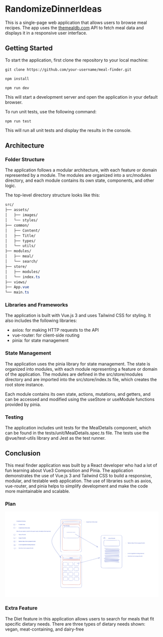 # RandomizeDinnerIdeas

This is a single-page web application that allows users to browse meal recipes. The app uses the [themealdb.com](https://www.themealdb.com/api.php) API to fetch meal data and displays it in a responsive user interface.

## Getting Started

To start the application, first clone the repository to your local machine:

```console
git clone https://github.com/your-username/meal-finder.git
```

```console
npm install
```

```console
npm run dev
```

This will start a development server and open the application in your default browser.

To run unit tests, use the following command:

```console
npm run test
```

This will run all unit tests and display the results in the console.

## Architecture

### Folder Structure

The application follows a modular architecture, with each feature or domain represented by a module. The modules are organized into a src/modules directory, and each module contains its own state, components, and other logic.

The top-level directory structure looks like this:

```css
src/
├── assets/
│   ├── images/
│   └── styles/
├── common/
│   ├── Content/
│   ├── Title/
│   ├── types/
│   └── utils/
├── modules/
│   ├── meal/
│   └── search/
├── store/
│   ├── modules/
│   └── index.ts
├── views/
├── App.vue
└── main.ts
```

### Libraries and Frameworks

The application is built with Vue.js 3 and uses Tailwind CSS for styling. It also includes the following libraries:

 - axios: for making HTTP requests to the API
 - vue-router: for client-side routing
 - pinia: for state management

### State Management

The application uses the pinia library for state management. The state is organized into modules, with each module representing a feature or domain of the application. The modules are defined in the src/store/modules directory and are imported into the src/store/index.ts file, which creates the root store instance.

Each module contains its own state, actions, mutations, and getters, and can be accessed and modified using the useStore or useModule functions provided by pinia.

### Testing

The application includes unit tests for the MealDetails component, which can be found in the tests/unit/MealDetails.spec.ts file. The tests use the @vue/test-utils library and Jest as the test runner.

## Conclusion

This meal finder application was built by a React developer who had a lot of fun learning about Vue3 Composition and Pinia. The application demonstrates the use of Vue.js 3 and Tailwind CSS to build a responsive, modular, and testable web application. The use of libraries such as axios, vue-router, and pinia helps to simplify development and make the code more maintainable and scalable.

<!-- // Add draw_a_plan.png -->
### Plan

![quick plan of attack in excalidraw](./src/assets/draw_a_plan.png)

### Extra Feature

The Diet feature in this application allows users to search for meals that fit specific dietary needs. There are three types of dietary needs shown: vegan, meat-containing, and dairy-free
